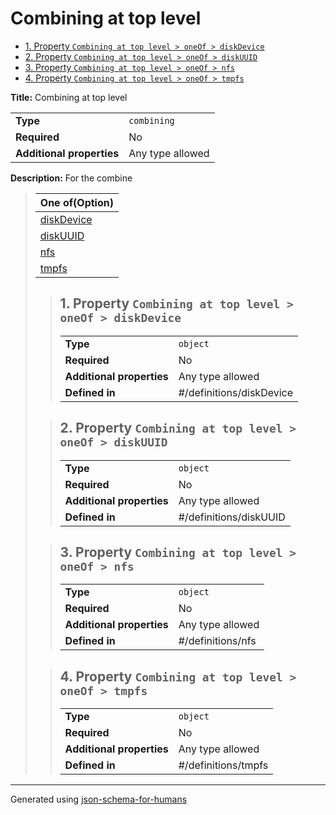 # Combining at top level

- [1. Property `Combining at top level > oneOf > diskDevice`](#oneOf_i0)
- [2. Property `Combining at top level > oneOf > diskUUID`](#oneOf_i1)
- [3. Property `Combining at top level > oneOf > nfs`](#oneOf_i2)
- [4. Property `Combining at top level > oneOf > tmpfs`](#oneOf_i3)

**Title:** Combining at top level

|                           |                  |
| ------------------------- | ---------------- |
| **Type**                  | `combining`      |
| **Required**              | No               |
| **Additional properties** | Any type allowed |

**Description:** For the combine

<blockquote>

| One of(Option)          |
| ----------------------- |
| [diskDevice](#oneOf_i0) |
| [diskUUID](#oneOf_i1)   |
| [nfs](#oneOf_i2)        |
| [tmpfs](#oneOf_i3)      |

<blockquote>

## <a name="oneOf_i0"></a>1. Property `Combining at top level > oneOf > diskDevice`

|                           |                          |
| ------------------------- | ------------------------ |
| **Type**                  | `object`                 |
| **Required**              | No                       |
| **Additional properties** | Any type allowed         |
| **Defined in**            | #/definitions/diskDevice |

</blockquote>
<blockquote>

## <a name="oneOf_i1"></a>2. Property `Combining at top level > oneOf > diskUUID`

|                           |                        |
| ------------------------- | ---------------------- |
| **Type**                  | `object`               |
| **Required**              | No                     |
| **Additional properties** | Any type allowed       |
| **Defined in**            | #/definitions/diskUUID |

</blockquote>
<blockquote>

## <a name="oneOf_i2"></a>3. Property `Combining at top level > oneOf > nfs`

|                           |                   |
| ------------------------- | ----------------- |
| **Type**                  | `object`          |
| **Required**              | No                |
| **Additional properties** | Any type allowed  |
| **Defined in**            | #/definitions/nfs |

</blockquote>
<blockquote>

## <a name="oneOf_i3"></a>4. Property `Combining at top level > oneOf > tmpfs`

|                           |                     |
| ------------------------- | ------------------- |
| **Type**                  | `object`            |
| **Required**              | No                  |
| **Additional properties** | Any type allowed    |
| **Defined in**            | #/definitions/tmpfs |

</blockquote>

</blockquote>

----------------------------------------------------------------------------------------------------------------------------
Generated using [json-schema-for-humans](https://github.com/coveooss/json-schema-for-humans)